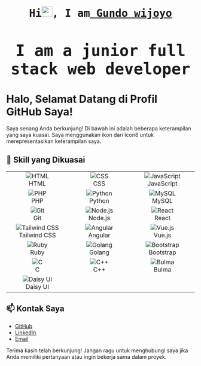 

<h1 align="center">
<samp>Hi<img src="https://media.giphy.com/media/hvRJCLFzcasrR4ia7z/giphy.gif" width="28"/>, I am<a target="_blank" href=""> Gundo wijoyo</a>

  <h2>I am a junior full stack web developer</h2>
</samp>
</h1>

# Halo, Selamat Datang di Profil GitHub Saya!

Saya senang Anda berkunjung! Di bawah ini adalah beberapa keterampilan yang saya kuasai. Saya menggunakan ikon dari Icon8 untuk merepresentasikan keterampilan saya.



## 🚀 Skill yang Dikuasai

<div align="center">
  <table>
    <tr>
      <td align="center" width="200">
        <img src="https://img.icons8.com/color/48/000000/html-5.png" alt="HTML" /><br>HTML
      </td>
      <td align="center" width="200">
        <img src="https://img.icons8.com/color/48/000000/css3.png" alt="CSS" /><br>CSS
      </td>
      <td align="center" width="200">
        <img src="https://img.icons8.com/color/48/000000/javascript.png" alt="JavaScript" /><br>JavaScript
      </td>
    </tr>
    <tr>
      <td align="center" width="200">
        <img src="https://img.icons8.com/color/48/000000/php.png" alt="PHP" /><br>PHP
      </td>
      <td align="center" width="200">
        <img src="https://img.icons8.com/color/48/000000/python.png" alt="Python" /><br>Python
      </td>
      <td align="center" width="200">
        <img src="https://img.icons8.com/fluency/48/000000/mysql-logo.png" alt="MySQL" /><br>MySQL
      </td>
    </tr>
    <tr>
      <td align="center" width="200">
        <img src="https://img.icons8.com/color/48/000000/git.png" alt="Git" /><br>Git
      </td>
      <td align="center" width="200">
        <img src="https://img.icons8.com/color/48/000000/nodejs.png" alt="Node.js" /><br>Node.js
      </td>
      <td align="center" width="200">
        <img src="https://img.icons8.com/color/48/000000/react-native.png" alt="React" /><br>React
      </td>
    </tr>
    <tr>
      <td align="center" width="200">
        <img src="https://img.icons8.com/color/48/000000/tailwindcss.png" alt="Tailwind CSS" /><br>Tailwind CSS
      </td>
      <td align="center" width="200">
        <img src="https://img.icons8.com/color/48/000000/angularjs.png" alt="Angular" /><br>Angular
      </td>
      <td align="center" width="200">
        <img src="https://img.icons8.com/color/48/000000/vue-js.png" alt="Vue.js" /><br>Vue.js
      </td>
    </tr>
    <tr>
      <td align="center" width="200">
        <img src="https://img.icons8.com/color/48/000000/ruby-programming-language.png" alt="Ruby" /><br>Ruby
      </td>
      <td align="center" width="200">
        <img src="https://img.icons8.com/color/48/000000/golang.png" alt="Golang" /><br>Golang
      </td>
      <td align="center" width="200">
        <img src="https://img.icons8.com/color/48/000000/bootstrap.png" alt="Bootstrap" /><br>Bootstrap
      </td>
    </tr>
    <tr>
      <td align="center" width="200">
        <img src="https://img.icons8.com/color/48/000000/c-programming.png" alt="C" /><br>C
      </td>
      <td align="center" width="200">
        <img src="https://img.icons8.com/color/48/000000/c-plus-plus-logo.png" alt="C++" /><br>C++
      </td>
      <td align="center" width="200">
        <img src="https://s10.gifyu.com/images/Sfg04.png" alt="Bulma" /><br>Bulma
      </td>
    </tr>
    <tr>
      <td align="center" width="200">
        <img src="https://img.icons8.com/color/48/000000/daisyui.png" alt="Daisy UI" /><br>Daisy UI
      </td>
    </tr>
  </table>
</div>

## 📫 Kontak Saya

- [GitHub](https://github.com/gundowijoyo)
- [LinkedIn](https://linkedin.com/in/username)
- [Email](gundowijoyo7@gmail.com)

Terima kasih telah berkunjung! Jangan ragu untuk menghubungi saya jika Anda memiliki pertanyaan atau ingin bekerja sama dalam proyek.
